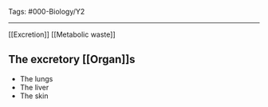 Tags: #000-Biology/Y2 

---
[[Excretion]]
[[Metabolic waste]]

## The excretory [[Organ]]s
- The lungs
- The liver
- The skin